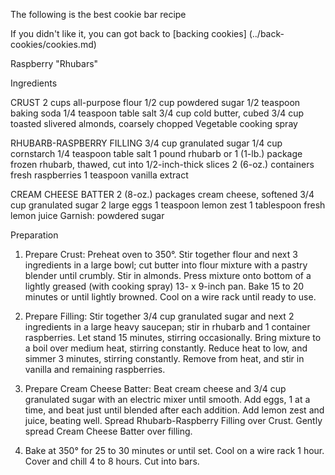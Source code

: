 The following is the best cookie bar recipe

If you didn't like it, you can got back to [backing cookies] (../back-cookies/cookies.md)

Raspberry "Rhubars"

Ingredients

CRUST 
2 cups all-purpose flour
1/2 cup powdered sugar
1/2 teaspoon baking soda
1/4 teaspoon table salt 
3/4 cup cold butter, cubed
3/4 cup toasted slivered almonds, coarsely chopped 
Vegetable cooking spray 

RHUBARB-RASPBERRY FILLING
3/4 cup granulated sugar
1/4 cup cornstarch
1/4 teaspoon table salt
1 pound rhubarb or 1 (1-lb.) package frozen rhubarb, thawed, cut into 1/2-inch-thick slices
2 (6-oz.) containers fresh raspberries 
1 teaspoon vanilla extract 

CREAM CHEESE BATTER 
2 (8-oz.) packages cream cheese, softened
3/4 cup granulated sugar
2 large eggs
1 teaspoon lemon zest
1 tablespoon fresh lemon juice
Garnish: powdered sugar

Preparation

1. Prepare Crust: Preheat oven to 350°. Stir together flour and next 3 ingredients in a large bowl; cut butter into flour mixture with a pastry blender until crumbly. Stir in almonds. Press mixture onto bottom of a lightly greased (with cooking spray) 13- x 9-inch pan. Bake 15 to 20 minutes or until lightly browned. Cool on a wire rack until ready to use.

2. Prepare Filling: Stir together 3/4 cup granulated sugar and next 2 ingredients in a large heavy saucepan; stir in rhubarb and 1 container raspberries. Let stand 15 minutes, stirring occasionally. Bring mixture to a boil over medium heat, stirring constantly. Reduce heat to low, and simmer 3 minutes, stirring constantly. Remove from heat, and stir in vanilla and remaining raspberries.

3. Prepare Cream Cheese Batter: Beat cream cheese and 3/4 cup granulated sugar with an electric mixer until smooth. Add eggs, 1 at a time, and beat just until blended after each addition. Add lemon zest and juice, beating well. Spread Rhubarb-Raspberry Filling over Crust. Gently spread Cream Cheese Batter over filling.

4. Bake at 350° for 25 to 30 minutes or until set. Cool on a wire rack 1 hour. Cover and chill 4 to 8 hours. Cut into bars.
